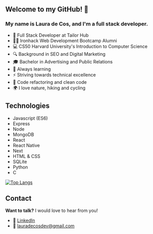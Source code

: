 ## Welcome to my GitHub! 👋

### My name is Laura de Cos, and I'm a full stack developer.

- 📍 Full Stack Developer at Tailor Hub
- 👩‍💻 Ironhack Web Development Bootcamp Alumni
- 💻 CS50 Harvard University's Introduction to Computer Science
- 🔍 Background in SEO and Digital Marketing
- 🎓 Bachelor in Advertising and Public Relations
- 🌱 Always learning
- ⚡ Striving towards technical excellence
- 💖 Code refactoring and clean code
- 🌍 I love nature, hiking and cycling

## Technologies

- Javascript (ES6)
- Express
- Node
- MongoDB
- React
- React Native
- Next
- HTML & CSS
- SQLite
- Python
- C

[![Top Langs](https://github-readme-stats.vercel.app/api/top-langs/?username=lauradecc&layout=compact)](https://github.com/lauradecc/github-readme-stats)

## Contact

**Want to talk?** I would love to hear from you!
- 🔗 [LinkedIn](https://www.linkedin.com/in/laura-de-cos-carrera/)
- 📧 lauradecosdev@gmail.com

<!--
**lauradecc/lauradecc** is a ✨ _special_ ✨ repository because its `README.md` (this file) appears on your GitHub profile.

Here are some ideas to get you started:

- 🔭 I’m currently working on ...
- 🌱 I’m currently learning ...
- 👯 I’m looking to collaborate on ...
- 🤔 I’m looking for help with ...
- 💬 Ask me about ...
- 📫 How to reach me: ...
- 😄 Pronouns: ...
- ⚡ Fun fact: ...
-->
